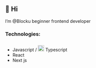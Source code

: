 ## 👋 Hi 
I’m @Blocku beginner frontend developer

### Technologies:
- Javascript / <img style="margin-top: 10px" src="https://github.com/user-attachments/assets/3ef5b9a2-8a7c-4942-862f-0b7b080e12a8" width="20" height="20"> Typescript
- React
- Next js

